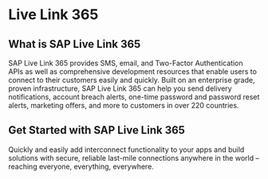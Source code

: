 # Live Link 365

## What is SAP Live Link 365

SAP Live Link 365 provides SMS, email, and Two-Factor Authentication APIs as well as comprehensive development resources that enable users to connect to their customers easily and quickly. Built on an enterprise grade, proven infrastructure, SAP Live Link 365 can help you send delivery notifications, account breach alerts, one-time password and password reset alerts, marketing offers, and more to customers in over 220 countries.

## Get Started with SAP Live Link 365

Quickly and easily add interconnect functionality to your apps and build solutions with secure, reliable last-mile connections anywhere in the world – reaching everyone, everything, everywhere.
